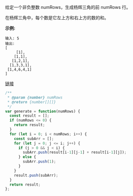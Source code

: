 给定一个非负整数 numRows，生成杨辉三角的前 numRows 行。

在杨辉三角中，每个数是它左上方和右上方的数的和。

**示例:**
```
输入: 5
输出:
[
     [1],
    [1,1],
   [1,2,1],
  [1,3,3,1],
 [1,4,6,4,1]
]
```

[链接](https://leetcode-cn.com/problems/pascals-triangle)

```js
/**
 * @param {number} numRows
 * @return {number[][]}
 */
var generate = function(numRows) {
  const result = [];
  if (numRows <= 0) {
    return result;
  }
  for (let i = 0; i < numRows; i++) {
    const subArr = [];
    for (let j = 0; j <= i; j++) {
      if (j > 0 && j < i) {
        subArr.push(result[i-1][j-1] + result[i-1][j]);
      } else {
        subArr.push(1);
      }
    }
    result.push(subArr);
  }
  return result;
};
```